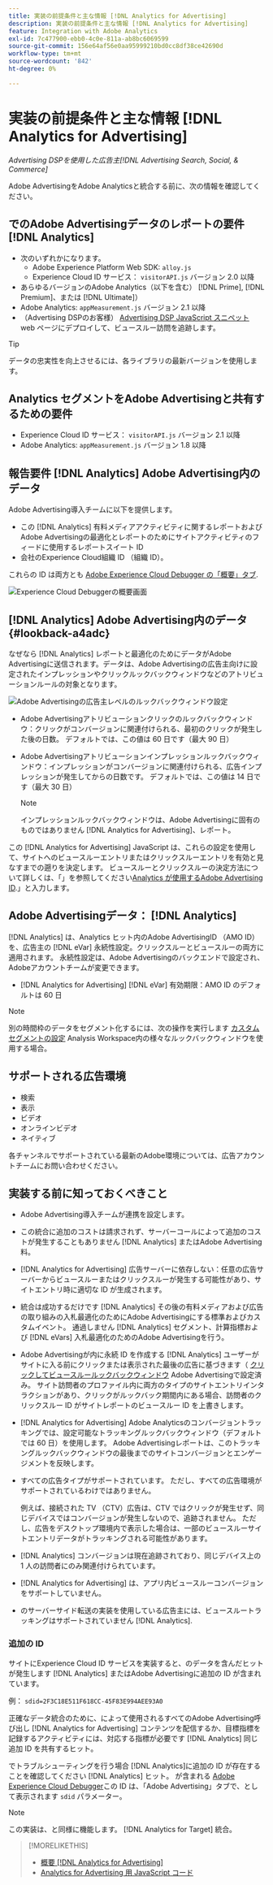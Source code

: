 ```yaml
---
title: 実装の前提条件と主な情報 [!DNL Analytics for Advertising]
description: 実装の前提条件と主な情報 [!DNL Analytics for Advertising]
feature: Integration with Adobe Analytics
exl-id: 7c477900-ebb0-4c0e-811a-ab8bc6069599
source-git-commit: 156e64af56e0aa95999210bd0cc8df38ce42690d
workflow-type: tm+mt
source-wordcount: '842'
ht-degree: 0%

---
```


# 実装の前提条件と主な情報 [!DNL Analytics for Advertising]

*Advertising DSPを使用した広告主[!DNL Advertising Search, Social, & Commerce]*

Adobe AdvertisingをAdobe Analyticsと統合する前に、次の情報を確認してください。

## でのAdobe Advertisingデータのレポートの要件 [!DNL Analytics]

* 次のいずれかになります。
   * Adobe Experience Platform Web SDK: `alloy.js`
   * Experience Cloud ID サービス： `visitorAPI.js` バージョン 2.0 以降
* あらゆるバージョンのAdobe Analytics（以下を含む） [!DNL Prime], [!DNL Premium]、または [!DNL Ultimate]）
* Adobe Analytics: `appMeasurement.js` バージョン 2.1 以降
* （Advertising DSPのお客様） [Advertising DSP JavaScript スニペット](javascript.md) web ページにデプロイして、ビュースルー訪問を追跡します。

>[!TIP]
>
>データの忠実性を向上させるには、各ライブラリの最新バージョンを使用します。

## Analytics セグメントをAdobe Advertisingと共有するための要件

* Experience Cloud ID サービス： `visitorAPI.js` バージョン 2.1 以降
* Adobe Analytics: `appMeasurement.js` バージョン 1.8 以降

## 報告要件 [!DNL Analytics] Adobe Advertising内のデータ

Adobe Advertising導入チームに以下を提供します。

* この [!DNL Analytics] 有料メディアアクティビティに関するレポートおよびAdobe Advertisingの最適化とレポートのためにサイトアクティビティのフィードに使用するレポートスイート ID
* 会社のExperience Cloud組織 ID （組織 ID）。

これらの ID は両方とも [Adobe Experience Cloud Debugger の「概要」タブ](https://experienceleague.adobe.com/docs/debugger/using-v2/summary.html).

![Experience Cloud Debuggerの概要画面](/help/integrations/assets/a4adc-debugger-summary.png)

## [!DNL Analytics] Adobe Advertising内のデータ {#lookback-a4adc}

なぜなら [!DNL Analytics] レポートと最適化のためにデータがAdobe Advertisingに送信されます。データは、Adobe Advertisingの広告主向けに設定されたインプレッションやクリックルックバックウィンドウなどのアトリビューションルールの対象となります。

![Adobe Advertisingの広告主レベルのルックバックウィンドウ設定](/help/integrations/assets/a4adc-lookbacks.png)

* Adobe Advertisingアトリビューションクリックのルックバックウィンドウ：クリックがコンバージョンに関連付けられる、最初のクリックが発生した後の日数。 デフォルトでは、この値は 60 日です（最大 90 日）
* Adobe Advertisingアトリビューションインプレッションルックバックウィンドウ：インプレッションがコンバージョンに関連付けられる、広告インプレッションが発生してからの日数です。 デフォルトでは、この値は 14 日です（最大 30 日）

  >[!NOTE]
  >
  > インプレッションルックバックウィンドウは、Adobe Advertisingに固有のものではありません [!DNL Analytics for Advertising]、レポート。

この [!DNL Analytics for Advertising] JavaScript は、これらの設定を使用して、サイトへのビュースルーエントリまたはクリックスルーエントリを有効と見なすまでの遡りを決定します。 ビュースルーとクリックスルーの決定方法について詳しくは、「」を参照してください[Analytics が使用するAdobe Advertising ID](ids.md).」と入力します。

## Adobe Advertisingデータ： [!DNL Analytics]

[!DNL Analytics] は、Analytics ヒット内のAdobe AdvertisingID （AMO ID）を、広告主の [!DNL eVar] 永続性設定。クリックスルーとビュースルーの両方に適用されます。 永続性設定は、Adobe Advertisingのバックエンドで設定され、Adobeアカウントチームが変更できます。

* [!DNL Analytics for Advertising] [!DNL eVar] 有効期限：AMO ID のデフォルトは 60 日

>[!NOTE]
>
>別の時間枠のデータをセグメント化するには、次の操作を実行します [カスタムセグメントの設定](https://experienceleague.adobe.com/docs/analytics/components/segmentation/segmentation-workflow/seg-build.html) Analysis Workspace内の様々なルックバックウィンドウを使用する場合。

## サポートされる広告環境

* 検索
* 表示
* ビデオ
* オンラインビデオ
* ネイティブ

各チャンネルでサポートされている最新のAdobe環境については、広告アカウントチームにお問い合わせください。

## 実装する前に知っておくべきこと

* Adobe Advertising導入チームが連携を設定します。

* この統合に追加のコストは請求されず、サーバーコールによって追加のコストが発生することもありません [!DNL Analytics] またはAdobe Advertising料。

* [!DNL Analytics for Advertising] 広告サーバーに依存しない：任意の広告サーバーからビュースルーまたはクリックスルーが発生する可能性があり、サイトエントリ時に適切な ID が生成されます。

* 統合は成功するだけです [!DNL Analytics] その後の有料メディアおよび広告の取り組みの入札最適化のためにAdobe Advertisingにする標準およびカスタムイベント。 通過しません [!DNL Analytics] セグメント、計算指標および [!DNL eVars] 入札最適化のためのAdobe Advertisingを行う。

* Adobe Advertisingが内に永続 ID を作成する [!DNL Analytics] ユーザーがサイトに入る前にクリックまたは表示された最後の広告に基づきます（ [クリックしてビュースルールックバックウィンドウ](#lookback-a4adc) Adobe Advertisingで設定済み。 サイト訪問者のプロファイル内に両方のタイプのサイトエントリインタラクションがあり、クリックがルックバック期間内にある場合、訪問者のクリックスルー ID がサイトレポートのビュースルー ID を上書きします。

* [!DNL Analytics for Advertising] Adobe Analyticsのコンバージョントラッキングでは、設定可能なトラッキングルックバックウィンドウ（デフォルトでは 60 日）を使用します。 Adobe Advertisingレポートは、このトラッキングルックバックウィンドウの最後までのサイトコンバージョンとエンゲージメントを反映します。

* すべての広告タイプがサポートされています。 ただし、すべての広告環境がサポートされているわけではありません。

  例えば、接続された TV （CTV）広告は、CTV ではクリックが発生せず、同じデバイスではコンバージョンが発生しないので、追跡されません。 ただし、広告をデスクトップ環境内で表示した場合は、一部のビュースルーサイトエントリデータがトラッキングされる可能性があります。

* [!DNL Analytics] コンバージョンは現在追跡されており、同じデバイス上の 1 人の訪問者にのみ関連付けられています。

* [!DNL Analytics for Advertising] は、アプリ内ビュースルーコンバージョンをサポートしていません。

* のサーバーサイド転送の実装を使用している広告主には、ビュースルートラッキングはサポートされていません [!DNL Analytics].

### 追加の ID

サイトにExperience Cloud ID サービスを実装すると、のデータを含んだヒットが発生します [!DNL Analytics] またはAdobe Advertisingに追加の ID が含まれています。

例： `sdid=2F3C18E511F618CC-45F83E994AEE93A0`

正確なデータ統合のために、によって使用されるすべてのAdobe Advertising呼び出し [!DNL Analytics for Advertising] コンテンツを配信するか、目標指標を記録するアクティビティには、対応する指標が必要です [!DNL Analytics] 同じ追加 ID を共有するヒット。

でトラブルシューティングを行う場合 [!DNL Analytics]に追加の ID が存在することを確認してください [!DNL Analytics] ヒット。 が含まれる [Adobe Experience Cloud Debugger](https://experienceleague.adobe.com/docs/debugger/using-v2/summary.html)この ID は、「Adobe Advertising」タブで、として表示されます `sdid` パラメーター。

>[!NOTE]
>
> この実装は、と同様に機能します。 [!DNL Analytics for Target] 統合。

>[!MORELIKETHIS]
>
>* [概要 [!DNL Analytics for Advertising]](overview.md)
>* [Analytics for Advertising 用 JavaScript コード](/help/integrations/analytics/javascript.md)
